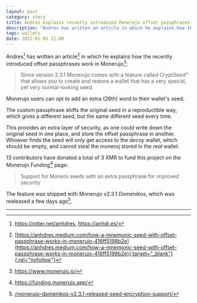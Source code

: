 ```yaml
---
layout: post
category: story
title: Andres explains recently introduced Monerujo offset passphrases
description: "Andres has written an article in which he explains how the recently introduced offset passphrases work in Monerujo."
tags: wallets
date: 2022-01-05 21:00
---
```


Andres[^1] has written an article[^2] in which he explains how the recently introduced offset passphrases work in Monerujo[^3]:

> Since version 2.3.1 Monerujo comes with a feature called CryptSeed™ that allows you to create and restore a wallet that has a very special, yet very normal-looking seed.

Monerujo users can opt to add an extra (26th) word to their wallet's seed. 

The custom passphrase shifts the original seed in a reproductible way, which gives a different seed, but the same different seed every time.

This provides an extra layer of security, as one could write down the original seed in one place, and store the offset passphrase in another. Whoever finds the seed will only get access to the *decoy* wallet, which should be empty, and cannot steal the moneroj stored in the *real* wallet.

13 contributors have donated a total of 3 XMR to fund this project on the Monerujo Funding[^4] page:

> Support for Monero seeds with an extra passphrase for improved security

The feature was shipped with Monerujo v2.3.1 *Doménikos*, which was realeased a few days ago[^5].

---

[^1]: https://nitter.net/anhdres, https://anhdr.es/
[^2]: [https://anhdres.medium.com/how-a-mnemonic-seed-with-offset-passphrase-works-in-monerujo-416ff5198b2e](https://anhdres.medium.com/how-a-mnemonic-seed-with-offset-passphrase-works-in-monerujo-416ff5198b2e){:target="_blank"}{:rel="nofollow"}
[^3]: https://www.monerujo.io/
[^4]: https://funding.monerujo.app/
[^5]: [/monerujo-domenikos-v2.3.1-released-seed-encryption-support/](/monerujo-domenikos-v2.3.1-released-seed-encryption-support/)
